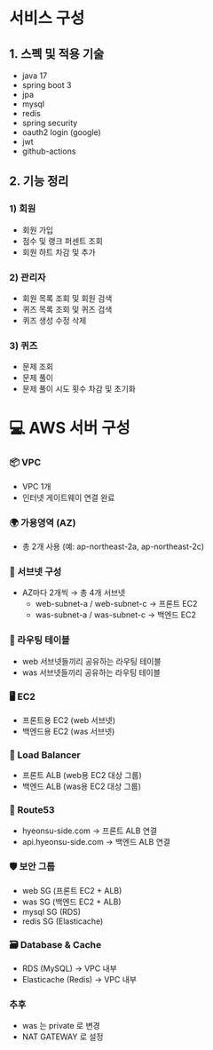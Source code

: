 # 서비스 구성
## 1. 스펙 및 적용 기술
- java 17
- spring boot 3
- jpa
- mysql
- redis
- spring security
- oauth2 login (google)
- jwt
- github-actions

## 2.  기능 정리
### 1) 회원
- 회원 가입
- 점수 및 랭크 퍼센트 조회
- 회원 하트 차감 및 추가
### 2) 관리자
- 회원 목록 조회 및 회원 검색
- 퀴즈 목록 조회 및 퀴즈 검색
- 퀴즈 생성 수정 삭제
### 3) 퀴즈
- 문제 조회
- 문제 풀이
- 문제 풀이 시도 횟수 차감 및 초기화


# 💻 AWS 서버 구성

### 📦 VPC
* VPC 1개
* 인터넷 게이트웨이 연결 완료
### 🌍 가용영역 (AZ)
* 총 2개 사용 (예: ap-northeast-2a, ap-northeast-2c)
### 🧱 서브넷 구성
* AZ마다 2개씩 → 총 4개 서브넷
    * web-subnet-a / web-subnet-c → 프론트 EC2
    * was-subnet-a / was-subnet-c → 백엔드 EC2
### 🔁 라우팅 테이블
* web 서브넷들끼리 공유하는 라우팅 테이블
* was 서브넷들끼리 공유하는 라우팅 테이블
### 🖥️ EC2
* 프론트용 EC2 (web 서브넷)
* 백엔드용 EC2 (was 서브넷)
### 📡 Load Balancer
* 프론트 ALB (web용 EC2 대상 그룹)
* 백엔드 ALB (was용 EC2 대상 그룹)
### 🧭 Route53
* hyeonsu-side.com → 프론트 ALB 연결
* api.hyeonsu-side.com → 백엔드 ALB 연결
### 🛡️ 보안 그룹
* web SG (프론트 EC2 + ALB)
* was SG (백엔드 EC2 + ALB)
* mysql SG (RDS)
* redis SG (Elasticache)
### 🗃️ Database & Cache
* RDS (MySQL) → VPC 내부
* Elasticache (Redis) → VPC 내부


### 추후
* was 는 private 로 변경 
* NAT GATEWAY 로 설정
